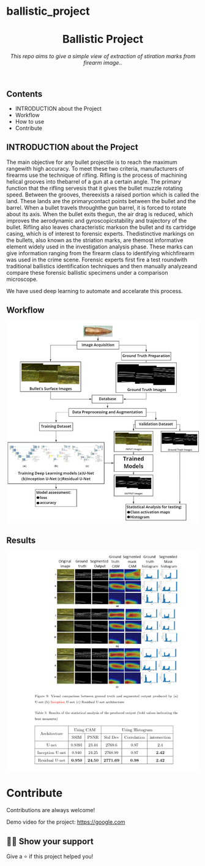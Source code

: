 # ballistic_project


<h1 align="center">Ballistic Project</h1>
<p align="center"><i>This repo aims to give a simple view of extraction of stiration marks from firearm image..</i></p>
<br>





## Contents
  - INTRODUCTION about the Project
  - Workflow
  - How to use
  - Contribute

## INTRODUCTION about the Project

The main objective for any bullet projectile is to reach the maximum rangewith high accuracy. To meet these two criteria, manufacturers of firearms use the technique of rifling.  Rifling is the process of machining helical grooves into thebarrel of a gun at a certain angle. The primary function that the rifling servesis that it gives the bullet muzzle rotating speed. Between the grooves, thereexists a raised portion which is called the land.  These lands are the primarycontact points between the bullet and the barrel. When a bullet travels throughthe gun barrel, it is forced to rotate about its axis.  When the bullet exits thegun, the air drag is reduced, which improves the aerodynamic and gyroscopicstability and trajectory of the bullet.  Rifling also leaves characteristic markson the bullet and its cartridge casing, which is of interest to forensic experts. Thedistinctive markings on the bullets, also known as the striation marks, are themost informative element widely used in the investigation analysis phase. These marks can give information ranging from the firearm class to identifying whichfirearm was used in the crime scene. Forensic experts first fire a test roundwith traditional ballistics identification techniques and then manually analyzeand compare these forensic ballistic specimens under a comparison microscope.  

We have used deep learning to automate and accelarate this process.
## Workflow


<a href="https://github.com/SudarshanSaikia/ballistic_project/"><img src="https://github.com/SudarshanSaikia/ballistic_project/blob/main/flow_diagram.jpg" alt="Flow diagram of the process" /></a>

## Results

<a href="https://github.com/SudarshanSaikia/ballistic_project/"><img src="https://github.com/SudarshanSaikia/ballistic_project/blob/main/result.png" alt="Flow diagram of the process" /></a>



# Contribute

Contributions are always welcome! 

Demo video for the project: https://google.com


## :man_astronaut: Show your support

Give a ⭐️ if this project helped you!
